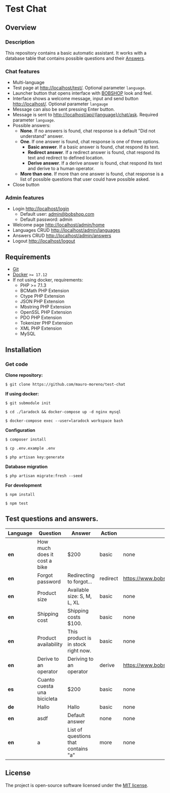 # Test Chat

## Overview

### Description

This repository contains a basic automatic assistant. It works with a database table that contains possible questions
and their [Answers](https://github.com/mauro-moreno/test-chat/blob/master/database/migrations/2019_06_30_063823_create_answers_table.php).

### Chat features

- Multi-language
- Test page at [http://localhost/test/](). Optional parameter `language`.
- Launcher button that opens interface with [BOBSHOP](https://www.bobshop.com) look and feel.
- Interface shows a welcome message, input and send button [http://localhost/](). Optional parameter `langauge`
- Message can also be sent pressing Enter button.
- Message is sent to [http://localhost/api/{language}/chat/ask](). Required parameter `language`.
- Possible answers:
  - **None**. If no answers is found, chat response is a default "Did not understand" answer.
  - **One**. If one answer is found, chat response is one of three options.
    - **Basic answer**. If a basic answer is found, chat respond its text.
    - **Redirect answer**. If a redirect answer is found, chat respond its text and redirect to defined location.
    - **Derive answer**. If a derive answer is found, chat respond its text and derive to a human operator.
  - **More than one**. If more than one answer is found, chat response is a list of possible questions that user
    could have possible asked.
- Close button
    
### Admin features

- Login [http://localhost/login]()
  - Default user: admin@bobshop.com
  - Default password: admin
- Welcome page [http://localhost/admin/home]()
- Languages CRUD [http://localhost/admin/languages]()
- Answers CRUD [http://localhost/admin/answers]()
- Logout [http://localhost/logout]()

## Requirements

- [Git](https://git-scm.com/downloads)
- [Docker](https://www.docker.com/products/docker/) `>= 17.12`
- If not using docker, requirements:
  - PHP >= 7.1.3
  - BCMath PHP Extension
  - Ctype PHP Extension
  - JSON PHP Extension
  - Mbstring PHP Extension
  - OpenSSL PHP Extension
  - PDO PHP Extension
  - Tokenizer PHP Extension
  - XML PHP Extension
  - MySQL

## Installation

### Get code

**Clone repository:**

`$ git clone https://github.com/mauro-moreno/test-chat`

**If using docker:**

`$ git submodule init`

`$ cd ./laradock && docker-compose up -d nginx mysql`

`$ docker-compose exec --user=laradock workspace bash`

**Configuration**

`$ composer install`

`$ cp .env.example .env`

`$ php artisan key:generate`

**Database migration**

`$ php artisan migrate:fresh --seed`

**For development**

`$ npm install`

`$ npm test`

## Test questions and answers.

Language | Question | Answer | Action | Parameter
---------|----------|--------|--------|-----------
**en** | How much does it cost a bike |  $200  | basic  | none
**en** | Forgot password | Redirecting to forgot... | redirect | https://www.bobshop.com/en/account/password
**en** | Product size | Available size: S, M, L, XL | basic | none
**en** | Shipping cost | Shipping costs $100. | basic | none
**en** | Product availability | This product is in stock right now. | basic | none
**en** | Derive to an operator | Deriving to an operator | derive | https://www.bobshop.com/en/contact-us
**es** | Cuanto cuesta una bicicleta | $200 | basic | none
**de** | Hallo | Hallo | basic | none
**en** | asdf | Default answer | none | none
**en** | a | List of questions that contains "a" | more | none


## License

The project is open-source software licensed under the [MIT license](https://opensource.org/licenses/MIT).
